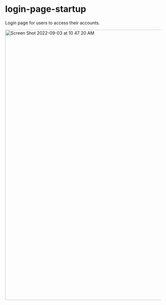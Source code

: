 # login-page-startup
Login page for users to access their accounts. 


<img width="875" alt="Screen Shot 2022-09-03 at 10 47 20 AM" src="https://user-images.githubusercontent.com/36686123/188275801-523d7f9c-097d-4046-ad60-02b072e113dd.png">
